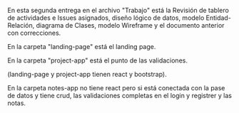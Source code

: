 En esta segunda entrega en el archivo "Trabajo" está la Revisión de tablero de actividades e Issues asignados, diseño lógico de datos,
modelo Entidad-Relación, diagrama de Clases, modelo Wireframe y el documento anterior con correcciones.

En la carpeta "landing-page" está el landing page.

En la carpeta "project-app" está el punto de las validaciones.

(landing-page y project-app tienen react y bootstrap).

En la carpeta notes-app no tiene react pero si está conectada con la pase de datos y tiene crud, las validaciones completas en el login y registrer y las notas.
